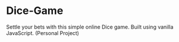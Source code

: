 # Dice-Game
Settle your bets with this simple online Dice game. Built using vanilla JavaScript. (Personal Project)
